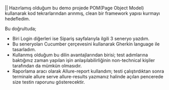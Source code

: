 || Hazırlamış olduğum bu demo projede POM(Page Object Model) kullanarak kod tekrarlarından arınmış, clean bir framework yapısı kurmayı hedefledim.

Bu doğrultuda;

- Biri Login diğerleri ise Sipariş sayfalarıyla ilgili 3 seneryo yazdım.
- Bu seneryoları Cucumber çerçevesini kullanarak Gherkin language ile tasarladım.
- Kullanmış olduğum bu dilin avantajlarından birisi; test adımlarına baktığınız zaman yapılan işin anlaşılabilirliğinin non-technical kişiler tarafından da mümkün olmasıdır.
- Raporlama aracı olarak Allure-report kullandım; testi çalıştırdıktan sonra terminale allure serve allure-results yazmanız halinde açılan pencerede size testin raporunu gösterecektir.
